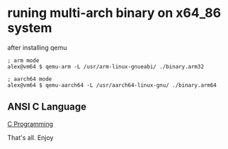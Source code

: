 # runing multi-arch binary on x64_86 system

after installing qemu 

```
; arm mode
alex@vm64 $ qemu-arm -L /usr/arm-linux-gnueabi/ ./binary.arm32

; aarch64 mode
alex@vm64 $ qemu-aarch64 -L /usr/aarch64-linux-gnu/ ./binary.arm64
```

## ANSI C Language

[C Programming](http://www.tutorialspoint.com/ansi_c/index.htm)

That's all. Enjoy
